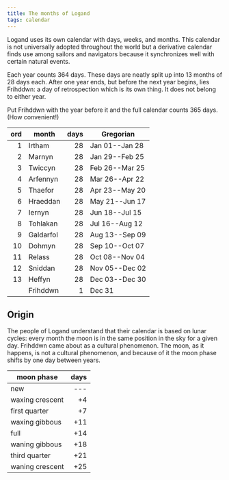 ```yaml
---
title: The months of Logand
tags: calendar
---
```


Logand uses its own calendar with days, weeks, and months.
This calendar is not universally adopted throughout the world
but a derivative calendar finds use among sailors and navigators
because it synchronizes well with certain natural events.

Each year counts 364 days.
These days are neatly split up into 13 months of 28 days each.
After one year ends,
but before the next year begins,
lies Frihddwn:
a day of retrospection which is its own thing.
It does not belong to either year.

Put Frihddwn with the year before it
and the full calendar counts 365 days.
(How convenient!)

| ord | month     | days | Gregorian      |
| --: | --------- | ---: | -------------- |
|   1 | Irtham    |   28 | Jan 01--Jan 28 |
|   2 | Marnyn    |   28 | Jan 29--Feb 25 |
|   3 | Twiccyn   |   28 | Feb 26--Mar 25 |
|   4 | Arfennyn  |   28 | Mar 26--Apr 22 |
|   5 | Thaefor   |   28 | Apr 23--May 20 |
|   6 | Hraeddan  |   28 | May 21--Jun 17 |
|   7 | Iernyn    |   28 | Jun 18--Jul 15 |
|   8 | Tohlakan  |   28 | Jul 16--Aug 12 |
|   9 | Galdarfol |   28 | Aug 13--Sep 09 |
|  10 | Dohmyn    |   28 | Sep 10--Oct 07 |
|  11 | Relass    |   28 | Oct 08--Nov 04 |
|  12 | Sniddan   |   28 | Nov 05--Dec 02 |
|  13 | Heffyn    |   28 | Dec 03--Dec 30 |
|     | Frihddwn  |    1 | Dec 31         |

## Origin

The people of Logand understand that their calendar is based on lunar cycles:
every month the moon is in the same position in the sky for a given day.
Frihddwn came about as a cultural phenomenon.
The moon, as it happens, is not a cultural phenomenon,
and because of it the moon phase shifts by one day between years.

| moon phase      | days |
| --------------- | ---: |
| new             |  --- |
| waxing crescent |   +4 |
| first quarter   |   +7 |
| waxing gibbous  |  +11 |
| full            |  +14 |
| waning gibbous  |  +18 |
| third quarter   |  +21 |
| waning crescent |  +25 |
